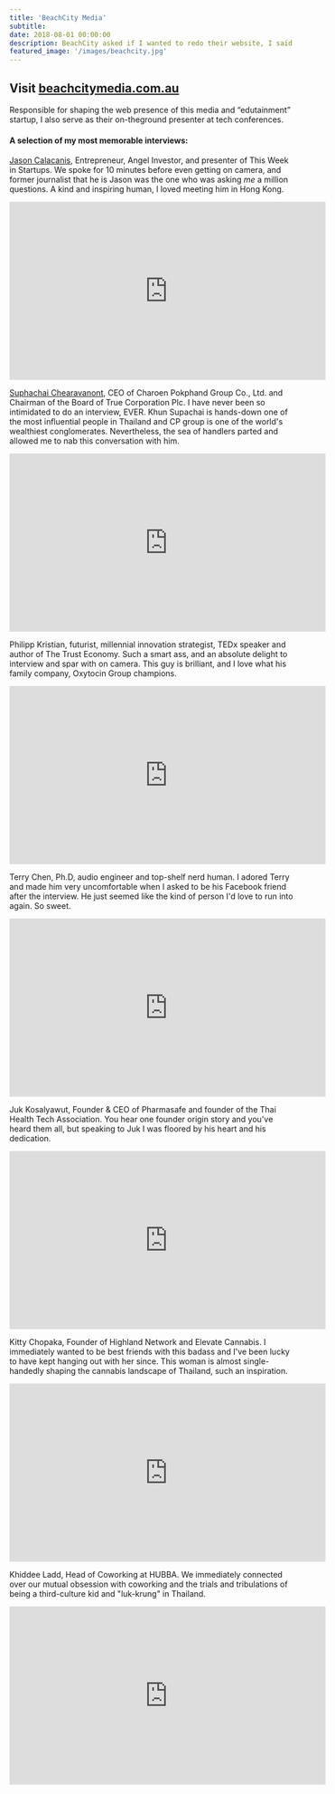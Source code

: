 ```yaml
---
title: 'BeachCity Media'
subtitle:
date: 2018-08-01 00:00:00
description: BeachCity asked if I wanted to redo their website, I said yes. Then they asked if I wanted to get out front behind the laptop to do interviews on camera, I said yes to that too. They keep paying me to go nerd out at conferences, it's pretty awesome actually.
featured_image: '/images/beachcity.jpg'
---
```


## Visit [beachcitymedia.com.au](https://beachcity.com.au)

Responsible for shaping the web presence of this media and “edutainment” startup, I also serve as their on-theground presenter at tech conferences.

#### A selection of my most memorable interviews:

[Jason Calacanis](https://calacanis.com/), Entrepreneur, Angel Investor, and presenter of This Week in Startups. We spoke for 10 minutes before even getting on camera, and former journalist that he is Jason was the one who was asking _me_ a million questions. A kind and inspiring human, I loved meeting him in Hong Kong.
<iframe src="https://www.facebook.com/plugins/video.php?href=https%3A%2F%2Fwww.facebook.com%2Fbeachcitylife%2Fvideos%2F773042886406884%2F&show_text=0&width=560" width="560" height="315" style="border:none;overflow:hidden" scrolling="no" frameborder="0" allowTransparency="true" allowFullScreen="true"></iframe>
<br/>

[Suphachai Chearavanont](https://en.wikipedia.org/wiki/Suphachai_Chearavanont), CEO of Charoen Pokphand Group Co., Ltd. and Chairman of the Board of True Corporation Plc. I have never been so intimidated to do an interview, EVER. Khun Supachai is hands-down one of the most influential people in Thailand and CP group is one of the world's wealthiest conglomerates. Nevertheless, the sea of handlers parted and allowed me to nab this conversation with him.
<iframe src="https://www.facebook.com/plugins/video.php?href=https%3A%2F%2Fwww.facebook.com%2Fbeachcitylife%2Fvideos%2F440429859899609%2F&show_text=0&width=560" width="560" height="315" style="border:none;overflow:hidden" scrolling="no" frameborder="0" allowTransparency="true" allowFullScreen="true"></iframe>
<br/>

Philipp Kristian, futurist, millennial innovation strategist, TEDx speaker and author of The Trust Economy. Such a smart ass, and an absolute delight to interview and spar with on camera. This guy is brilliant, and I love what his family company, Oxytocin Group champions.
<iframe src="https://www.facebook.com/plugins/video.php?href=https%3A%2F%2Fwww.facebook.com%2Fbeachcitylife%2Fvideos%2F631359030704222%2F&show_text=0&width=560" width="560" height="315" style="border:none;overflow:hidden" scrolling="no" frameborder="0" allowTransparency="true" allowFullScreen="true"></iframe>
<br/>

Terry Chen, Ph.D, audio engineer and top-shelf nerd human. I adored Terry and made him very uncomfortable when I asked to be his Facebook friend after the interview. He just seemed like the kind of person I'd love to run into again. So sweet.
<iframe src="https://www.facebook.com/plugins/video.php?href=https%3A%2F%2Fwww.facebook.com%2Fbeachcitylife%2Fvideos%2F912313122453999%2F&show_text=0&width=560" width="560" height="315" style="border:none;overflow:hidden" scrolling="no" frameborder="0" allowTransparency="true" allowFullScreen="true"></iframe>
<br/>

Juk Kosalyawut, Founder & CEO of Pharmasafe and founder of the Thai Health Tech Association. You hear one founder origin story and you've heard them all, but speaking to Juk I was floored by his heart and his dedication.
<iframe src="https://www.facebook.com/plugins/video.php?href=https%3A%2F%2Fwww.facebook.com%2Fbeachcitylife%2Fvideos%2F523140778224970%2F&show_text=0&width=560" width="560" height="315" style="border:none;overflow:hidden" scrolling="no" frameborder="0" allowTransparency="true" allowFullScreen="true"></iframe>
<br/>

Kitty Chopaka, Founder of Highland Network and Elevate Cannabis. I immediately wanted to be best friends with this badass and I've been lucky to have kept hanging out with her since. This woman is almost single-handedly shaping the cannabis landscape of Thailand, such an inspiration.
<iframe src="https://www.facebook.com/plugins/video.php?href=https%3A%2F%2Fwww.facebook.com%2Fbeachcitylife%2Fvideos%2F437968610120044%2F&show_text=0&width=560" width="560" height="315" style="border:none;overflow:hidden" scrolling="no" frameborder="0" allowTransparency="true" allowFullScreen="true"></iframe>
<br/>

Khiddee Ladd, Head of Coworking at HUBBA. We immediately connected over our mutual obsession with coworking and the trials and tribulations of being a third-culture kid and "luk-krung" in Thailand.
<iframe src="https://www.facebook.com/plugins/video.php?href=https%3A%2F%2Fwww.facebook.com%2Fbeachcitylife%2Fvideos%2F2391551427747378%2F&show_text=0&width=560" width="560" height="315" style="border:none;overflow:hidden" scrolling="no" frameborder="0" allowTransparency="true" allowFullScreen="true"></iframe>
